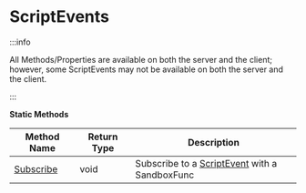 # ScriptEvents

:::info

All Methods/Properties are available on both the server and the client; however, some ScriptEvents may not be available on both the server and the client.

:::

**Static Methods**

Method Name | Return Type | Description
--- | --- | ---
[Subscribe](subscribe) | void | Subscribe to a [ScriptEvent](../scriptevent/index.md) with a SandboxFunc
